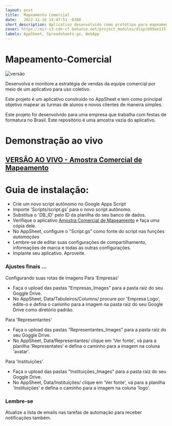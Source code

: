 ```yaml
---
layout: post
title:  Mapeamento Comercial
date:   2022-11-16 14:47:51 -0300
short_description: Aplicativo desenvolvido como protótipo para mapeamento de clientes e turmas de formandos para a empresa Cross Formaturas.
cover: https://mir-s3-cdn-cf.behance.net/project_modules/disp/b99ae1157902467.63815eaf28761.png
labels: AppSheet, Spreadsheets.gs, WebApp
---
```



# Mapeamento-Comercial
![versão](https://img.shields.io/badge/version-1.0-blue)

Desenvolva e monitore a estratégia de vendas da equipe comercial por meio de um aplicativo para uso coletivo.

Este projeto é um aplicativo construído no AppSheet e tem como principal objetivo mapear as turmas de alunos e novos clientes de maneira simples.

Este projeto foi desenvolvido para uma empresa que trabalha com festas de formatura no Brasil.
Este repositório é uma amostra vazia do aplicativo.

# Demonstração ao vivo

## [VERSÃO AO VIVO - Amostra Comercial de Mapeamento](https://www.appsheet.com/templates/Sistema-de-Intelig%C3%AAncia-Comercial-para-Empresas-de-Formaturas?appGuidString=a9436ec2-a586-494d-8352-bf38b8efe3af)

# Guia de instalação:

- Crie um novo script autônomo no Google Apps Script
- Importe 'Scripts/script.gs' para o novo script autônomo.
- Substitua o 'DB_ID' pelo ID da planilha do seu banco de dados.
- Verifique o aplicativo [Amostra Comercial de Mapeamento](https://www.appsheet.com/templates/Sistema-de-Intelig%C3%AAncia-Comercial-para-Empresas-de-Formaturas?appGuidString=a9436ec2-a586-494d-8352-bf38b8efe3af) e faça uma cópia dele.
- No AppSheet, configure o "Script.gs" como fonte do script nas funções *automações*
- Lembre-se de editar suas configurações de compartilhamento, informações de marca e todas as outras configurações.
- Implante seu aplicativo. Aproveite.

### Ajustes finais ...

Configurando suas rotas de imagens
Para 'Empresas'
- Faça o upload das pastas "Empresas_Images" para a pasta raiz do seu Goggle Drive.
- No AppSheet, Data/Tabuleiros/Columns/ procure por 'Empresa Logo', edite-o e defina o caminho para a imagem na pasta raiz do seu Google Drive como diretório padrão.

Para 'Representantes'
- Faça o upload das pastas "Representantes_Images" para a pasta raiz do seu Goggle Drive.
- No AppSheet, Data/Representantes/ clique em 'Ver fonte', vá para a planilha 'Representates' e defina o caminho para a imagem na coluna 'avatar'.

Para 'Instituições'
- Faça o upload das pastas "Instituições_Images" para a pasta raiz do seu Goggle Drive.
- No AppSheet, Data/Instituições/ clique em 'Ver fonte', vá para a planilha 'Instituições' e defina o caminho para a imagem na coluna 'logo'.

### Lembre-se

Atualize a lista de emails nas tarefas de automação para receber notificações também.
